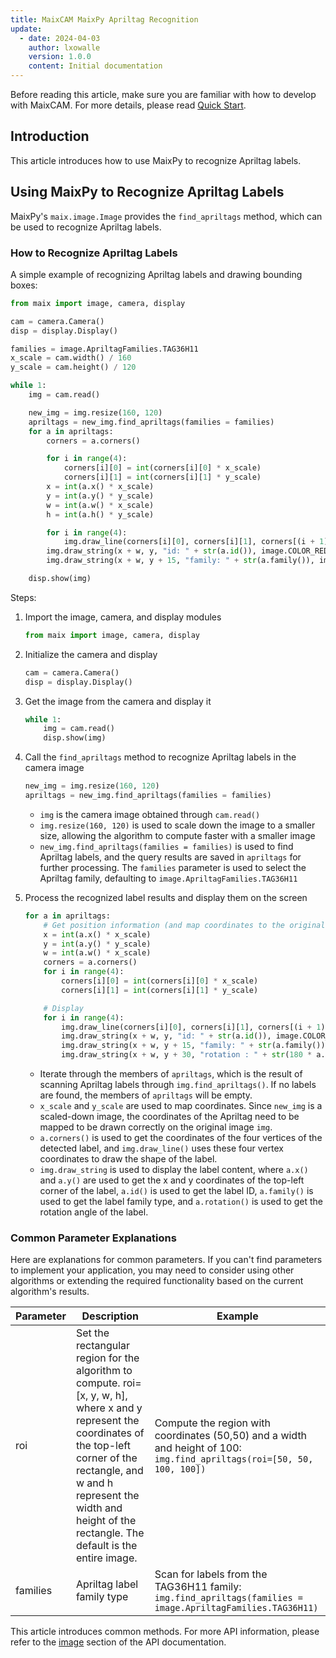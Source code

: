 ```yaml
---
title: MaixCAM MaixPy Apriltag Recognition
update:
  - date: 2024-04-03
    author: lxowalle
    version: 1.0.0
    content: Initial documentation
---
```


Before reading this article, make sure you are familiar with how to develop with MaixCAM. For more details, please read [Quick Start](../README.md).

## Introduction

This article introduces how to use MaixPy to recognize Apriltag labels.

## Using MaixPy to Recognize Apriltag Labels

MaixPy's `maix.image.Image` provides the `find_apriltags` method, which can be used to recognize Apriltag labels.

### How to Recognize Apriltag Labels

A simple example of recognizing Apriltag labels and drawing bounding boxes:

```python
from maix import image, camera, display

cam = camera.Camera()
disp = display.Display()

families = image.ApriltagFamilies.TAG36H11
x_scale = cam.width() / 160
y_scale = cam.height() / 120

while 1:
    img = cam.read()

    new_img = img.resize(160, 120)
    apriltags = new_img.find_apriltags(families = families)
    for a in apriltags:
        corners = a.corners()

        for i in range(4):
            corners[i][0] = int(corners[i][0] * x_scale)
            corners[i][1] = int(corners[i][1] * y_scale)
        x = int(a.x() * x_scale)
        y = int(a.y() * y_scale)
        w = int(a.w() * x_scale)
        h = int(a.h() * y_scale)

        for i in range(4):
            img.draw_line(corners[i][0], corners[i][1], corners[(i + 1) % 4][0], corners[(i + 1) % 4][1], image.COLOR_RED)
        img.draw_string(x + w, y, "id: " + str(a.id()), image.COLOR_RED)
        img.draw_string(x + w, y + 15, "family: " + str(a.family()), image.COLOR_RED)

    disp.show(img)
```

Steps:

1. Import the image, camera, and display modules

   ```python
   from maix import image, camera, display
   ```

2. Initialize the camera and display

   ```python
   cam = camera.Camera()
   disp = display.Display()
   ```

3. Get the image from the camera and display it

   ```python
   while 1:
       img = cam.read()
       disp.show(img)
   ```

4. Call the `find_apriltags` method to recognize Apriltag labels in the camera image

   ```python
   new_img = img.resize(160, 120)
   apriltags = new_img.find_apriltags(families = families)
   ```

   - `img` is the camera image obtained through `cam.read()`
   - `img.resize(160, 120)` is used to scale down the image to a smaller size, allowing the algorithm to compute faster with a smaller image
   - `new_img.find_apriltags(families = families)` is used to find Apriltag labels, and the query results are saved in `apriltags` for further processing. The `families` parameter is used to select the Apriltag family, defaulting to `image.ApriltagFamilies.TAG36H11`

5. Process the recognized label results and display them on the screen

   ```python
   for a in apriltags:
       # Get position information (and map coordinates to the original image)
       x = int(a.x() * x_scale)
       y = int(a.y() * y_scale)
       w = int(a.w() * x_scale)
       corners = a.corners()
       for i in range(4):
           corners[i][0] = int(corners[i][0] * x_scale)
           corners[i][1] = int(corners[i][1] * y_scale)
   
       # Display
       for i in range(4):
           img.draw_line(corners[i][0], corners[i][1], corners[(i + 1) % 4][0], corners[(i + 1) % 4][1], image.COLOR_RED)
           img.draw_string(x + w, y, "id: " + str(a.id()), image.COLOR_RED)
           img.draw_string(x + w, y + 15, "family: " + str(a.family()), image.COLOR_RED)
           img.draw_string(x + w, y + 30, "rotation : " + str(180 * a.rotation() // 3.1415), image.COLOR_RED)
   ```

   - Iterate through the members of `apriltags`, which is the result of scanning Apriltag labels through `img.find_apriltags()`. If no labels are found, the members of `apriltags` will be empty.
   - `x_scale` and `y_scale` are used to map coordinates. Since `new_img` is a scaled-down image, the coordinates of the Apriltag need to be mapped to be drawn correctly on the original image `img`.
   - `a.corners()` is used to get the coordinates of the four vertices of the detected label, and `img.draw_line()` uses these four vertex coordinates to draw the shape of the label.
   - `img.draw_string` is used to display the label content, where `a.x()` and `a.y()` are used to get the x and y coordinates of the top-left corner of the label, `a.id()` is used to get the label ID, `a.family()` is used to get the label family type, and `a.rotation()` is used to get the rotation angle of the label.

### Common Parameter Explanations

Here are explanations for common parameters. If you can't find parameters to implement your application, you may need to consider using other algorithms or extending the required functionality based on the current algorithm's results.

| Parameter | Description                                                  | Example                                                      |
| --------- | ------------------------------------------------------------ | ------------------------------------------------------------ |
| roi       | Set the rectangular region for the algorithm to compute. roi=[x, y, w, h], where x and y represent the coordinates of the top-left corner of the rectangle, and w and h represent the width and height of the rectangle. The default is the entire image. | Compute the region with coordinates (50,50) and a width and height of 100:<br />```img.find_apriltags(roi=[50, 50, 100, 100])``` |
| families  | Apriltag label family type                                   | Scan for labels from the TAG36H11 family:<br />```img.find_apriltags(families = image.ApriltagFamilies.TAG36H11)``` |

This article introduces common methods. For more API information, please refer to the [image](../../../api/maix/image.md) section of the API documentation.
